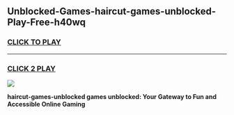 
## Unblocked-Games-haircut-games-unblocked-Play-Free-h40wq
<h3>
<a href="https://premium76.site?title=haircut-games-unblocked&ref=24M">CLICK TO PLAY</a></h3>
<hr>

<h3>
<a href="https://premium76.site?title=haircut-games-unblocked&ref=24M">CLICK 2 PLAY</a>
  
</h3>

<a href="https://premium76.site?title=haircut-games-unblocked&ref=24M"><img src="https://clearcache.store/games.png"></a>


**haircut-games-unblocked games unblocked: Your Gateway to Fun and Accessible Online Gaming**
